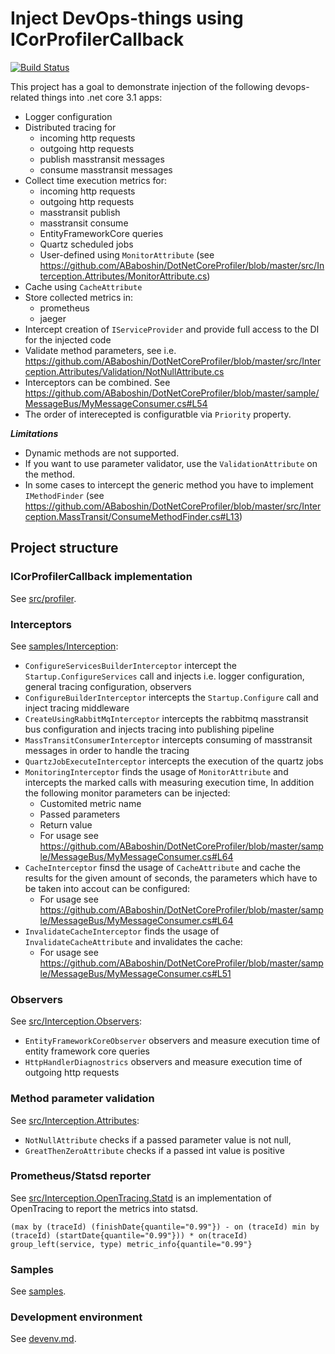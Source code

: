 # Inject DevOps-things using ICorProfilerCallback

[![Build Status](https://travis-ci.org/ABaboshin/DotNetCoreProfiler.svg?branch=master)](https://travis-ci.org/ABaboshin/DotNetCoreProfiler)

This project has a goal to demonstrate injection of the following devops-related things into .net core 3.1 apps:
 - Logger configuration
 - Distributed tracing for
    - incoming http requests
    - outgoing http requests
    - publish masstransit messages
    - consume masstransit messages
 - Collect time execution metrics for:
    - incoming http requests
    - outgoing http requests
    - masstransit publish
    - masstransit consume
    - EntityFrameworkCore queries
    - Quartz scheduled jobs
    - User-defined using `MonitorAttribute` (see https://github.com/ABaboshin/DotNetCoreProfiler/blob/master/src/Interception.Attributes/MonitorAttribute.cs)
 - Cache using `CacheAttribute`
 - Store collected metrics in:
    - prometheus
    - jaeger
 - Intercept creation of `IServiceProvider` and provide full access to the DI for the injected code
 - Validate method parameters, see i.e. https://github.com/ABaboshin/DotNetCoreProfiler/blob/master/src/Interception.Attributes/Validation/NotNullAttribute.cs
 - Interceptors can be combined. See https://github.com/ABaboshin/DotNetCoreProfiler/blob/master/sample/MessageBus/MyMessageConsumer.cs#L54
 - The order of interecepted is configuratble via `Priority` property.

***Limitations***
 - Dynamic methods are not supported.
 - If you want to use parameter validator, use the `ValidationAttribute` on the method.
 - In some cases to intercept the generic method you have to implement `IMethodFinder` (see https://github.com/ABaboshin/DotNetCoreProfiler/blob/master/src/Interception.MassTransit/ConsumeMethodFinder.cs#L13)

## Project structure

### ICorProfilerCallback implementation

See [src/profiler](src/profiler).

### Interceptors

See [samples/Interception](samples/Interception):
  - `ConfigureServicesBuilderInterceptor` intercept the `Startup.ConfigureServices` call and injects i.e. logger configuration, general tracing configuration, observers
  - `ConfigureBuilderInterceptor` intercepts the `Startup.Configure` call and inject tracing middleware
  - `CreateUsingRabbitMqInterceptor` intercepts the rabbitmq masstransit bus configuration and injects tracing into publishing pipeline
  - `MassTransitConsumerInterceptor` intercepts consuming of masstransit messages in order to handle the tracing
  - `QuartzJobExecuteInterceptor` intercepts the execution of the quartz jobs
  - `MonitoringInterceptor` finds the usage of `MonitorAttribute` and intercepts the marked calls with measuring execution time, In addition the following monitor parameters can be injected:
      - Customited metric name
      - Passed parameters
      - Return value
      - For usage see https://github.com/ABaboshin/DotNetCoreProfiler/blob/master/sample/MessageBus/MyMessageConsumer.cs#L64
  - `CacheInterceptor` finsd the usage of `CacheAttribute` and cache the results for the given amount of seconds, the parameters which have to be taken into accout can be configured:
      - For usage see https://github.com/ABaboshin/DotNetCoreProfiler/blob/master/sample/MessageBus/MyMessageConsumer.cs#L64
  - `InvalidateCacheInterceptor` finds the usage  of `InvalidateCacheAttribute` and invalidates the cache:
      - For usage see https://github.com/ABaboshin/DotNetCoreProfiler/blob/master/sample/MessageBus/MyMessageConsumer.cs#L51

### Observers

See [src/Interception.Observers](src/Interception.Observers):
  - `EntityFrameworkCoreObserver` observers and measure execution time of entity framework core queries
  - `HttpHandlerDiagnostrics` observers and measure execution time of outgoing http requests

### Method parameter validation

See [src/Interception.Attributes](src/Interception.Attributes):
  - `NotNullAttribute` checks if a passed parameter value is not null,
  - `GreatThenZeroAttribute` checks if a passed int value is positive

### Prometheus/Statsd reporter

See [src/Interception.OpenTracing.Statd](Interception.OpenTracing.Statd) is an implementation of OpenTracing to report the metrics into statsd.

`(max by (traceId) (finishDate{quantile="0.99"}) - on (traceId) min by (traceId) (startDate{quantile="0.99"})) * on(traceId)  group_left(service, type) metric_info{quantile="0.99"}`

### Samples

See [samples](samples).

### Development environment

See [devenv.md](devenv.md).
